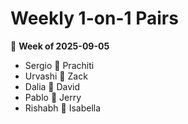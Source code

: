 # Weekly 1-on-1 Pairs
📅 **Week of 2025-09-05**

- Sergio 🤝 Prachiti
- Urvashi 🤝 Zack
- Dalia 🤝 David
- Pablo 🤝 Jerry
- Rishabh 🤝 Isabella
